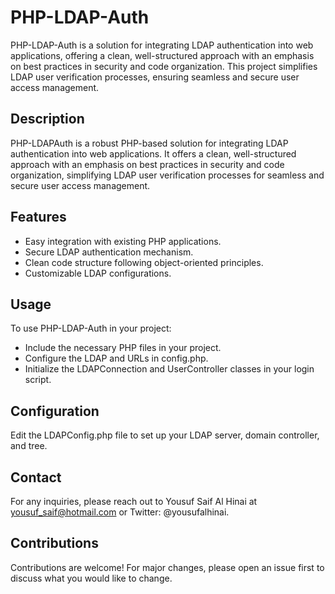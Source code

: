 # PHP-LDAP-Auth
PHP-LDAP-Auth is a solution for integrating LDAP authentication into web applications, offering a clean, well-structured approach with an emphasis on best practices in security and code organization. This project simplifies LDAP user verification processes, ensuring seamless and secure user access management.

## Description
PHP-LDAPAuth is a robust PHP-based solution for integrating LDAP authentication into web applications. It offers a clean, well-structured approach with an emphasis on best practices in security and code organization, simplifying LDAP user verification processes for seamless and secure user access management.

## Features
- Easy integration with existing PHP applications.
- Secure LDAP authentication mechanism.
- Clean code structure following object-oriented principles.
- Customizable LDAP configurations.

## Usage
To use PHP-LDAP-Auth in your project:
- Include the necessary PHP files in your project.
- Configure the LDAP and URLs in config.php.
- Initialize the LDAPConnection and UserController classes in your login script.

## Configuration
Edit the LDAPConfig.php file to set up your LDAP server, domain controller, and tree.

## Contact
For any inquiries, please reach out to Yousuf Saif Al Hinai at yousuf_saif@hotmail.com or Twitter: @yousufalhinai.

## Contributions
Contributions are welcome! For major changes, please open an issue first to discuss what you would like to change.
